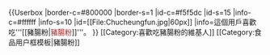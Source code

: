 {{Userbox
|border-c=#800000
|border-s=1
|id-c=#f5f5dc
|id-s=15
|info-c=#ffffff
|info-s=10
|id=[[File:Chucheungfun.jpg|60px]]
|info=這個用戶喜歡吃'''[[豬腸粉|<span style="color:brown;">豬腸粉</span>]]'''。
}}
<includeonly>[[Category:喜歡吃豬腸粉的維基人]]</includeonly>
<noinclude>[[Category:食品用户框模板|豬腸粉]]</noinclude>